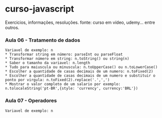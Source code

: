 # curso-javascript
Exercicios, informações, resoluções. fonte: curso em vídeo, udemy... entre outros.


### Aula 06 - Tratamento de dados

```
Variavel de exemplo: n
* Transformar string em número: parseInt ou parseFloat
* Transformar número em string: n.toString() ou string(n)
* Saber o tamanho da variavel: n.length
* Tudo para maiuscula ou minuscula: n.toUpperCase() ou n.toLowerCase()
* Escolher a quantidade de casas decimais de um numero: n.toFixed(2)
* Escolher a quantidade de casas decimais de um numero e substituir o ponto por virgula: n.toFixed(2).replace('.',',')
* Mostrar o valor completo de um salario por exemplo: n.tolocaleString('pt-BR',{style: 'currency', currency:'BRL'})
```

### Aula 07 - Operadores

```
Variavel de exemplo: n

```
